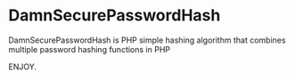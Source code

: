 # DamnSecurePasswordHash
DamnSecurePasswordHash is PHP simple hashing algorithm that combines multiple password hashing functions in PHP

ENJOY.
